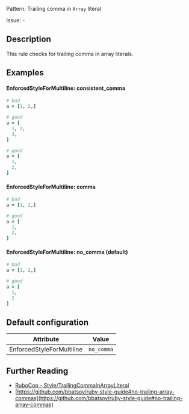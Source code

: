 Pattern: Trailing comma in `Array` literal

Issue: -

## Description

This rule checks for trailing comma in array literals.

## Examples

#### EnforcedStyleForMultiline: consistent_comma

```ruby
# bad
a = [1, 2,]

# good
a = [
  1, 2,
  3,
]

# good
a = [
  1,
  2,
]
```
#### EnforcedStyleForMultiline: comma

```ruby
# bad
a = [1, 2,]

# good
a = [
  1,
  2,
]
```
#### EnforcedStyleForMultiline: no_comma (default)

```ruby
# bad
a = [1, 2,]

# good
a = [
  1,
  2
]
```

## Default configuration

Attribute | Value
--- | ---
EnforcedStyleForMultiline | `no_comma`

## Further Reading

* [RuboCop - Style/TrailingCommaInArrayLiteral](https://rubocop.readthedocs.io/en/latest/cops_style/#styletrailingcommainarrayliteral)
* [https://github.com/bbatsov/ruby-style-guide#no-trailing-array-commas](https://github.com/bbatsov/ruby-style-guide#no-trailing-array-commas)
